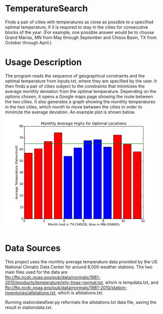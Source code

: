 # TemperatureSearch
Finds a pair of cities with temperatures as close as possible to a specified optimal temperature, if it is required to stay in the cities for consecutive blocks of the year. (For example, one possible answer would be to choose Grand Marias, MN from May through September and Chisos Basin, TX from October through April.)

# Usage Description
The program reads the sequence of geographical constraints and the optimal temperature from inputs.txt, where they are specified by the user. It then finds a pair of cities subject to the constraints that minimizes the average monthly deviation from the optimal temperature. Depending on the options chosen, it opens a Google maps page showing the route between the two cities. It also generates a graph showing the monthly temperatures in the two cities, which month to move between the cities in order to minimize the average deviation. An example plot is shown below.
![alt text](https://github.com/VietaFan/TemperatureSearch/blob/master/graph_screenshot.png)

# Data Sources

This project uses the monthly average temperature data provided by the US National Climatic Data Center for around 8,000 weather stations. The two main files used for the data are ftp://ftp.ncdc.noaa.gov/pub/data/normals/1981-2010/products/temperature/mly-tmax-normal.txt, which is tempdata.txt, and ftp://ftp.ncdc.noaa.gov/pub/data/normals/1981-2010/station-inventories/allstations.txt, which is allstations.txt. 

Running stationdatafixer.py reformats the allstations.txt data file, saving the result in stationdata.txt.
